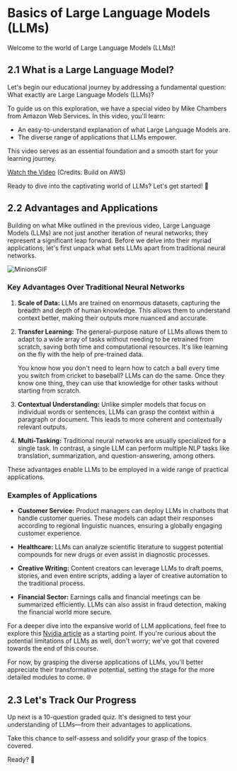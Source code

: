# Basics of Large Language Models (LLMs)

Welcome to the world of Large Language Models (LLMs)!

## 2.1 What is a Large Language Model?

Let's begin our educational journey by addressing a fundamental question: What exactly are Large Language Models (LLMs)?

To guide us on this exploration, we have a special video by Mike Chambers from Amazon Web Services. In this video, you'll learn:

- An easy-to-understand explanation of what Large Language Models are.
- The diverse range of applications that LLMs empower.

This video serves as an essential foundation and a smooth start for your learning journey.

[Watch the Video](https://youtu.be/WJZZwoToUec) (Credits: Build on AWS)

Ready to dive into the captivating world of LLMs? Let's get started! 🌟

## 2.2 Advantages and Applications

Building on what Mike outlined in the previous video, Large Language Models (LLMs) are not just another iteration of neural networks; they represent a significant leap forward. Before we delve into their myriad applications, let's first unpack what sets LLMs apart from traditional neural networks.

![MinionsGIF](https://github.com/gtech-mulearn/Pathway-AI-Bootcamp/assets/84973988/cb037d4e-398d-4699-b672-4c419ecbe357)

### Key Advantages Over Traditional Neural Networks

1. **Scale of Data:** LLMs are trained on enormous datasets, capturing the breadth and depth of human knowledge. This allows them to understand context better, making their outputs more nuanced and accurate.

2. **Transfer Learning:** The general-purpose nature of LLMs allows them to adapt to a wide array of tasks without needing to be retrained from scratch, saving both time and computational resources. It's like learning on the fly with the help of pre-trained data.

   You know how you don't need to learn how to catch a ball every time you switch from cricket to baseball? LLMs can do the same. Once they know one thing, they can use that knowledge for other tasks without starting from scratch.

3. **Contextual Understanding:** Unlike simpler models that focus on individual words or sentences, LLMs can grasp the context within a paragraph or document. This leads to more coherent and contextually relevant outputs.

4. **Multi-Tasking:** Traditional neural networks are usually specialized for a single task. In contrast, a single LLM can perform multiple NLP tasks like translation, summarization, and question-answering, among others.

These advantages enable LLMs to be employed in a wide range of practical applications.

### Examples of Applications

- **Customer Service:** Product managers can deploy LLMs in chatbots that handle customer queries. These models can adapt their responses according to regional linguistic nuances, ensuring a globally engaging customer experience.

- **Healthcare:** LLMs can analyze scientific literature to suggest potential compounds for new drugs or even assist in diagnostic processes.

- **Creative Writing:** Content creators can leverage LLMs to draft poems, stories, and even entire scripts, adding a layer of creative automation to the traditional process.

- **Financial Sector:** Earnings calls and financial meetings can be summarized efficiently. LLMs can also assist in fraud detection, making the financial world more secure.

For a deeper dive into the expansive world of LLM applications, feel free to explore this [Nvidia article](link_to_article) as a starting point. If you're curious about the potential limitations of LLMs as well, don't worry; we've got that covered towards the end of this course.

For now, by grasping the diverse applications of LLMs, you'll better appreciate their transformative potential, setting the stage for the more detailed modules to come. 🌐

## 2.3 Let's Track Our Progress

Up next is a 10-question graded quiz. It's designed to test your understanding of LLMs—from their advantages to applications.

Take this chance to self-assess and solidify your grasp of the topics covered.

Ready? 📝
